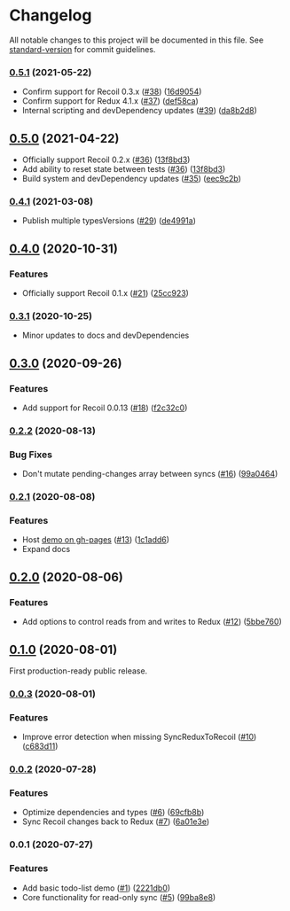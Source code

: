 # Changelog

All notable changes to this project will be documented in this file. See [standard-version](https://github.com/conventional-changelog/standard-version) for commit guidelines.

### [0.5.1](https://github.com/spautz/redux-to-recoil/compare/v0.5.0...v0.5.1) (2021-05-22)

- Confirm support for Recoil 0.3.x ([#38](https://github.com/spautz/redux-to-recoil/issues/38)) ([16d9054](https://github.com/spautz/redux-to-recoil/commit/16d905416aa24d52d321d6d28065597c49e444ea))
- Confirm support for Redux 4.1.x ([#37](https://github.com/spautz/redux-to-recoil/issues/37)) ([def58ca](https://github.com/spautz/redux-to-recoil/commit/def58ca0148b09a1e856e19a2c26adac1e43b0f8))
- Internal scripting and devDependency updates ([#39](https://github.com/spautz/redux-to-recoil/issues/39)) ([da8b2d8](https://github.com/spautz/redux-to-recoil/commit/da8b2d80bcba9d8d7fb8c1798351b559c0ad65b4))

## [0.5.0](https://github.com/spautz/redux-to-recoil/compare/v0.4.1...v0.5.0) (2021-04-22)

- Officially support Recoil 0.2.x ([#36](https://github.com/spautz/redux-to-recoil/issues/36)) ([13f8bd3](https://github.com/spautz/redux-to-recoil/commit/13f8bd36607b893eb224301181270b44ee96773f))
- Add ability to reset state between tests ([#36](https://github.com/spautz/redux-to-recoil/issues/36)) ([13f8bd3](https://github.com/spautz/redux-to-recoil/commit/13f8bd36607b893eb224301181270b44ee96773f))
- Build system and devDependency updates ([#35](https://github.com/spautz/redux-to-recoil/issues/35)) ([eec9c2b](https://github.com/spautz/redux-to-recoil/commit/eec9c2b72e1050c7986a7de93ad50435df144f95))

### [0.4.1](https://github.com/spautz/redux-to-recoil/compare/v0.4.0...v0.4.1) (2021-03-08)

- Publish multiple typesVersions ([#29](https://github.com/spautz/redux-to-recoil/issues/29)) ([de4991a](https://github.com/spautz/redux-to-recoil/commit/de4991ae79d37a515c48da2a20759d1216f45aa6))

## [0.4.0](https://github.com/spautz/redux-to-recoil/compare/v0.3.1...v0.4.0) (2020-10-31)

### Features

- Officially support Recoil 0.1.x ([#21](https://github.com/spautz/redux-to-recoil/issues/21)) ([25cc923](https://github.com/spautz/redux-to-recoil/commit/25cc9238faa2f30ecebb8034cfafa835f2f8bc6a))

### [0.3.1](https://github.com/spautz/redux-to-recoil/compare/v0.3.0...v0.3.1) (2020-10-25)

- Minor updates to docs and devDependencies

## [0.3.0](https://github.com/spautz/redux-to-recoil/compare/v0.2.2...v0.3.0) (2020-09-26)

### Features

- Add support for Recoil 0.0.13 ([#18](https://github.com/spautz/redux-to-recoil/issues/18)) ([f2c32c0](https://github.com/spautz/redux-to-recoil/commit/f2c32c0ed928ac17b46d73ba3bd50a8421f3a236))

### [0.2.2](https://github.com/spautz/redux-to-recoil/compare/v0.2.1...v0.2.2) (2020-08-13)

### Bug Fixes

- Don't mutate pending-changes array between syncs ([#16](https://github.com/spautz/redux-to-recoil/issues/16)) ([99a0464](https://github.com/spautz/redux-to-recoil/commit/99a04645a743ea3c4aaa4a9f79df2ecb0a49fe3d))

### [0.2.1](https://github.com/spautz/redux-to-recoil/compare/v0.2.0...v0.2.1) (2020-08-08)

### Features

- Host [demo on gh-pages](https://spautz.github.io/redux-to-recoil/) ([#13](https://github.com/spautz/redux-to-recoil/issues/13)) ([1c1add6](https://github.com/spautz/redux-to-recoil/commit/1c1add6020240a961217b62f9e3d055942b1f64d))
- Expand docs

## [0.2.0](https://github.com/spautz/redux-to-recoil/compare/v0.1.0...v0.2.0) (2020-08-06)

### Features

- Add options to control reads from and writes to Redux ([#12](https://github.com/spautz/redux-to-recoil/issues/12)) ([5bbe760](https://github.com/spautz/redux-to-recoil/commit/5bbe7609304e0ea9ec3e908e6a1a06ac935c937d))

## [0.1.0](https://github.com/spautz/redux-to-recoil/compare/v0.0.3...v0.1.0) (2020-08-01)

First production-ready public release.

### [0.0.3](https://github.com/spautz/redux-to-recoil/compare/v0.0.2...v0.0.3) (2020-08-01)

### Features

- Improve error detection when missing SyncReduxToRecoil ([#10](https://github.com/spautz/redux-to-recoil/issues/10)) ([c683d11](https://github.com/spautz/redux-to-recoil/commit/c683d11d54f7ca1bf34a652d13d6441627be05e7))

### [0.0.2](https://github.com/spautz/redux-to-recoil/compare/v0.0.1...v0.0.2) (2020-07-28)

### Features

- Optimize dependencies and types ([#6](https://github.com/spautz/redux-to-recoil/issues/6)) ([69cfb8b](https://github.com/spautz/redux-to-recoil/commit/69cfb8b96e02b77831fc1771518f1d26baa121d3))
- Sync Recoil changes back to Redux ([#7](https://github.com/spautz/redux-to-recoil/issues/7)) ([6a01e3e](https://github.com/spautz/redux-to-recoil/commit/6a01e3eeacd7efc025d81c794ed0da0faa704403))

### 0.0.1 (2020-07-27)

### Features

- Add basic todo-list demo ([#1](https://github.com/spautz/redux-to-recoil/issues/1)) ([2221db0](https://github.com/spautz/redux-to-recoil/commit/2221db03314a6b8086b6b0a6f420a99bb41167c1))
- Core functionality for read-only sync ([#5](https://github.com/spautz/redux-to-recoil/issues/5)) ([99ba8e8](https://github.com/spautz/redux-to-recoil/commit/99ba8e81682faba66846d99a5a03e32be0162539))
